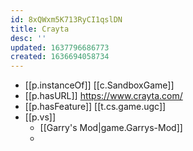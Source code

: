 ```yaml
---
id: 8xQWxm5K713RyCI1qslDN
title: Crayta
desc: ''
updated: 1637796686773
created: 1636694058734
---
```


- [[p.instanceOf]] [[c.SandboxGame]]
- [[p.hasURL]] https://www.crayta.com/
- [[p.hasFeature]] [[t.cs.game.ugc]]
- [[p.vs]] 
  - [[Garry's Mod|game.Garrys-Mod]]
  - 
